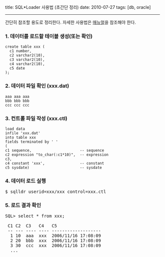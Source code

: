 title: SQL*Loader 사용법 (초간단 정리)
date: 2010-07-27
tags: [db, oracle]

---
간단히 참조할 용도로 정리한다. 자세한 사용법은 [매뉴얼](http://docs.oracle.com/cd/E11882_01/server.112/e22490/ldr_concepts.htm#SUTIL003)을 참조해야 한다.
<!--more-->

### 1. 데이터를 로드할 테이블 생성(또는 확인)

```
create table xxx (
  c1 number,
  c2 varchar2(10),
  c3 varchar2(10),
  c4 varchar2(10),
  c5 date
);
```

### 2. 데이터 파일 확인 (xxx.dat)

```
aaa aaa aaa
bbb bbb bbb
ccc ccc ccc
```

### 3. 컨트롤 파일 작성 (xxx.ctl)

```
load data
infile 'xxx.dat'
into table xxx
fields terminated by ' '
(
c1 sequence,                      -- sequence
c2 expression "to_char(:c1*10)",  -- expression
c3,
c4 constant 'xxx',                -- constant
c5 sysdate)                       -- sysdate
```

### 4. 데이터 로드 실행
<pre class="console">
$ sqlldr userid=xxx/xxx control=xxx.ctl
</pre>

### 5. 로드 결과 확인
<pre class="console">
SQL> select * from xxx;

 C1 C2  C3   C4   C5
 -- --- ---- ---- -------------------
  1 10  aaa  xxx  2006/11/16 17:08:09
  2 20  bbb  xxx  2006/11/16 17:08:09
  3 30  ccc  xxx  2006/11/16 17:08:09
  ...
</pre>
